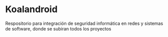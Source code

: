 # Koalandroid
Respositorio para integración de seguridad informática en redes y sistemas de software, donde se subiran todos los proyectos
